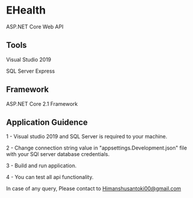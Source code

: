 # EHealth
ASP.NET Core Web API

## Tools
Visual Studio 2019

SQL Server Express 


## Framework
ASP.NET Core 2.1 Framework


## Application Guidence

1 - Visual studio 2019 and SQL Server is required to your machine.

2 - Change connection string value in "appsettings.Development.json" file with your SQl server database credentials.

3 - Build and run application.

4 - You can test all api functionality.


In case of any query, Please contact to Himanshusantoki00@gmail.com
